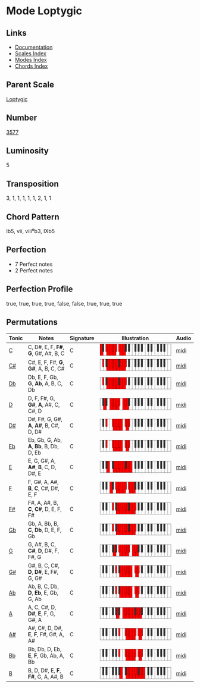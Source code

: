 # Mode Loptygic

## Links

- [Documentation](README.md)
- [Scales Index](Scales.md)
- [Modes Index](Modes.md)
- [Chords Index](Chords.md)

## Parent Scale

[Loptygic](ScaleLoptygic.md)

## Number

[3577](https://ianring.com/musictheory/scales/3577)

## Luminosity

5

## Transposition

3, 1, 1, 1, 1, 1, 2, 1, 1

## Chord Pattern

Ib5, vii, viii⁰b3, IXb5

## Perfection

- 7 Perfect notes
- 2 Perfect notes

## Perfection Profile

true, true, true, true, false, false, true, true, true

## Permutations

| Tonic | Notes | Signature | Illustration | Audio |
|-------|-------|-----------|--------------|-------|
| [C](ModeCNaturalLoptygic.md) | C, D#, E, F, **F#**, **G**, G#, A#, B, C | C | ![CNaturalLoptygic](ModeCNaturalLoptygic.png) | [midi](https://github.com/edipermadi/music/blob/main/docs/ModeCNaturalLoptygic.mid?raw=true) |
| [C#](ModeCSharpLoptygic.md) | C#, E, F, F#, **G**, **G#**, A, B, C, C# | C | ![CSharpLoptygic](ModeCSharpLoptygic.png) | [midi](https://github.com/edipermadi/music/blob/main/docs/ModeCSharpLoptygic.mid?raw=true) |
| [Db](ModeDFlatLoptygic.md) | Db, E, F, Gb, **G**, **Ab**, A, B, C, Db | C | ![DFlatLoptygic](ModeDFlatLoptygic.png) | [midi](https://github.com/edipermadi/music/blob/main/docs/ModeDFlatLoptygic.mid?raw=true) |
| [D](ModeDNaturalLoptygic.md) | D, F, F#, G, **G#**, **A**, A#, C, C#, D | C | ![DNaturalLoptygic](ModeDNaturalLoptygic.png) | [midi](https://github.com/edipermadi/music/blob/main/docs/ModeDNaturalLoptygic.mid?raw=true) |
| [D#](ModeDSharpLoptygic.md) | D#, F#, G, G#, **A**, **A#**, B, C#, D, D# | C | ![DSharpLoptygic](ModeDSharpLoptygic.png) | [midi](https://github.com/edipermadi/music/blob/main/docs/ModeDSharpLoptygic.mid?raw=true) |
| [Eb](ModeEFlatLoptygic.md) | Eb, Gb, G, Ab, **A**, **Bb**, B, Db, D, Eb | C | ![EFlatLoptygic](ModeEFlatLoptygic.png) | [midi](https://github.com/edipermadi/music/blob/main/docs/ModeEFlatLoptygic.mid?raw=true) |
| [E](ModeENaturalLoptygic.md) | E, G, G#, A, **A#**, **B**, C, D, D#, E | C | ![ENaturalLoptygic](ModeENaturalLoptygic.png) | [midi](https://github.com/edipermadi/music/blob/main/docs/ModeENaturalLoptygic.mid?raw=true) |
| [F](ModeFNaturalLoptygic.md) | F, G#, A, A#, **B**, **C**, C#, D#, E, F | C | ![FNaturalLoptygic](ModeFNaturalLoptygic.png) | [midi](https://github.com/edipermadi/music/blob/main/docs/ModeFNaturalLoptygic.mid?raw=true) |
| [F#](ModeFSharpLoptygic.md) | F#, A, A#, B, **C**, **C#**, D, E, F, F# | C | ![FSharpLoptygic](ModeFSharpLoptygic.png) | [midi](https://github.com/edipermadi/music/blob/main/docs/ModeFSharpLoptygic.mid?raw=true) |
| [Gb](ModeGFlatLoptygic.md) | Gb, A, Bb, B, **C**, **Db**, D, E, F, Gb | C | ![GFlatLoptygic](ModeGFlatLoptygic.png) | [midi](https://github.com/edipermadi/music/blob/main/docs/ModeGFlatLoptygic.mid?raw=true) |
| [G](ModeGNaturalLoptygic.md) | G, A#, B, C, **C#**, **D**, D#, F, F#, G | C | ![GNaturalLoptygic](ModeGNaturalLoptygic.png) | [midi](https://github.com/edipermadi/music/blob/main/docs/ModeGNaturalLoptygic.mid?raw=true) |
| [G#](ModeGSharpLoptygic.md) | G#, B, C, C#, **D**, **D#**, E, F#, G, G# | C | ![GSharpLoptygic](ModeGSharpLoptygic.png) | [midi](https://github.com/edipermadi/music/blob/main/docs/ModeGSharpLoptygic.mid?raw=true) |
| [Ab](ModeAFlatLoptygic.md) | Ab, B, C, Db, **D**, **Eb**, E, Gb, G, Ab | C | ![AFlatLoptygic](ModeAFlatLoptygic.png) | [midi](https://github.com/edipermadi/music/blob/main/docs/ModeAFlatLoptygic.mid?raw=true) |
| [A](ModeANaturalLoptygic.md) | A, C, C#, D, **D#**, **E**, F, G, G#, A | C | ![ANaturalLoptygic](ModeANaturalLoptygic.png) | [midi](https://github.com/edipermadi/music/blob/main/docs/ModeANaturalLoptygic.mid?raw=true) |
| [A#](ModeASharpLoptygic.md) | A#, C#, D, D#, **E**, **F**, F#, G#, A, A# | C | ![ASharpLoptygic](ModeASharpLoptygic.png) | [midi](https://github.com/edipermadi/music/blob/main/docs/ModeASharpLoptygic.mid?raw=true) |
| [Bb](ModeBFlatLoptygic.md) | Bb, Db, D, Eb, **E**, **F**, Gb, Ab, A, Bb | C | ![BFlatLoptygic](ModeBFlatLoptygic.png) | [midi](https://github.com/edipermadi/music/blob/main/docs/ModeBFlatLoptygic.mid?raw=true) |
| [B](ModeBNaturalLoptygic.md) | B, D, D#, E, **F**, **F#**, G, A, A#, B | C | ![BNaturalLoptygic](ModeBNaturalLoptygic.png) | [midi](https://github.com/edipermadi/music/blob/main/docs/ModeBNaturalLoptygic.mid?raw=true) |
